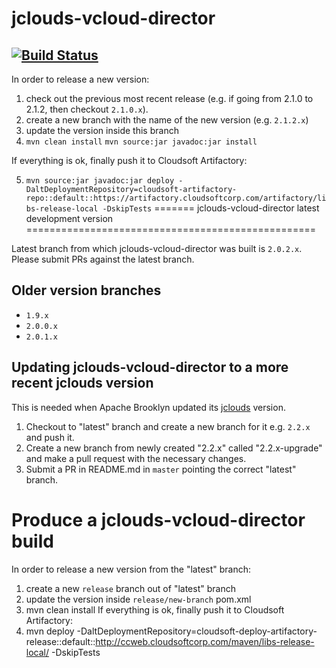 jclouds-vcloud-director
=======================
[![Build Status](https://api.travis-ci.org/cloudsoft/jclouds-vcloud-director.svg?branch=1.9.x)](https://travis-ci.org/cloudsoft/jclouds-vcloud-director)
-----------------------

In order to release a new version:

1. check out the previous most recent release (e.g. if going from 2.1.0 to 2.1.2, then checkout `2.1.0.x`).
2. create a new branch with the name of the new version (e.g. `2.1.2.x`)
3. update the version inside this branch
4. `mvn clean install`
   `mvn source:jar javadoc:jar install`

If everything is ok, finally push it to Cloudsoft Artifactory:

5. `mvn source:jar javadoc:jar deploy -DaltDeploymentRepository=cloudsoft-artifactory-repo::default::https://artifactory.cloudsoftcorp.com/artifactory/libs-release-local -DskipTests`
=======
jclouds-vcloud-director latest development version
==================================================

Latest branch from which jclouds-vcloud-director was built is `2.0.2.x`.
Please submit PRs against the latest branch.


## Older version branches

- `1.9.x`
- `2.0.0.x`
- `2.0.1.x`


## Updating jclouds-vcloud-director to a more recent jclouds version

This is needed when Apache Brooklyn updated its [jclouds](https://github.com/apache/brooklyn-server/blob/master/pom.xml#L104) version.
1. Checkout to "latest" branch and create a new branch for it e.g. `2.2.x` and push it.
2. Create a new branch from newly created "2.2.x" called "2.2.x-upgrade" and make a pull request with the necessary changes.
3. Submit a PR in README.md in `master` pointing the correct "latest" branch.


Produce a jclouds-vcloud-director build
=======================================

In order to release a new version from the "latest" branch:

1. create a new `release` branch out of "latest" branch
2. update the version inside `release/new-branch` pom.xml
3. mvn clean install
If everything is ok, finally push it to Cloudsoft Artifactory:
4. mvn deploy -DaltDeploymentRepository=cloudsoft-deploy-artifactory-release::default::http://ccweb.cloudsoftcorp.com/maven/libs-release-local/ -DskipTests
